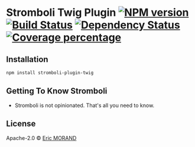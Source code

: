 # Stromboli Twig Plugin [![NPM version][npm-image]][npm-url] [![Build Status][travis-image]][travis-url] [![Dependency Status][daviddm-image]][daviddm-url] [![Coverage percentage][coveralls-image]][coveralls-url]
> 

## Installation

```bash
npm install stromboli-plugin-twig
```

## Getting To Know Stromboli

 * Stromboli is not opinionated. That's all you need to know.

## License

Apache-2.0 © [Eric MORAND]()

[npm-image]: https://badge.fury.io/js/stromboli-plugin-twig.svg
[npm-url]: https://npmjs.org/package/stromboli-plugin-twig
[travis-image]: https://travis-ci.org/ericmorand/stromboli-plugin-twig.svg?branch=master
[travis-url]: https://travis-ci.org/ericmorand/stromboli-plugin-twig
[daviddm-image]: https://david-dm.org/ericmorand/stromboli-plugin-twig.svg?theme=shields.io
[daviddm-url]: https://david-dm.org/ericmorand/stromboli-plugin-twig
[coveralls-image]: https://coveralls.io/repos/github/ericmorand/stromboli-plugin-twig/badge.svg
[coveralls-url]: https://coveralls.io/github/ericmorand/stromboli-plugin-twig

